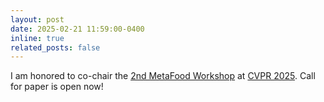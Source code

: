 ```yaml
---
layout: post
date: 2025-02-21 11:59:00-0400
inline: true
related_posts: false
---
```


I am honored to co-chair the [2nd MetaFood Workshop](https://sites.google.com/view/cvpr-metafood-2025) at [CVPR 2025](https://cvpr.thecvf.com/). Call for paper is open now! 
